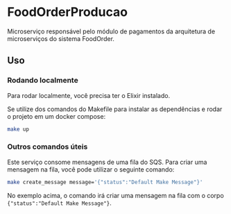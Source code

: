 # FoodOrderProducao

Microserviço responsável pelo módulo de pagamentos da arquitetura de microserviços do sistema FoodOrder.

## Uso

### Rodando localmente
Para rodar localmente, você precisa ter o Elixir instalado.

Se utilize dos comandos do Makefile para instalar as dependências e rodar o projeto em um docker compose:

```bash
make up
```

### Outros comandos úteis

Este serviço consome mensagens de uma fila do SQS. Para criar uma mensagem na fila, você pode utilizar o seguinte comando:

```bash
make create_message message='{"status":"Default Make Message"}'
```

No exemplo acima, o comando irá criar uma mensagem na fila com o corpo `{"status":"Default Make Message"}`.

